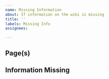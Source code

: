 ```yaml
---	
name: Missing Information
about: If information on the wiki is missing
title: ''	
labels: Missing Info	
assignees:

---	
```


## Page(s)
<!-- Which pages are missing this information?-->

## Information Missing
<!-- What information is missing?-->
